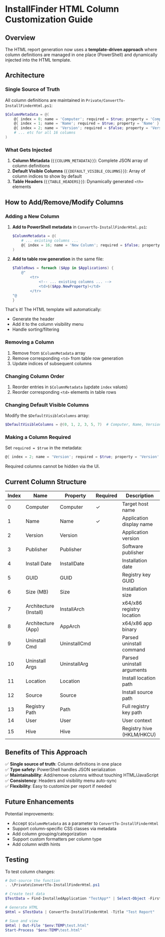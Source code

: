 # InstallFinder HTML Column Customization Guide

## Overview
The HTML report generation now uses a **template-driven approach** where column definitions are managed in one place (PowerShell) and dynamically injected into the HTML template.

## Architecture

### Single Source of Truth
All column definitions are maintained in `Private/ConvertTo-InstallFinderHtml.ps1`:

```powershell
$ColumnMetadata = @(
    @{ index = 0; name = 'Computer'; required = $true; property = 'Computer' }
    @{ index = 1; name = 'Name'; required = $true; property = 'Name' }
    @{ index = 2; name = 'Version'; required = $false; property = 'Version' }
    # ... etc for all 16 columns
)
```

### What Gets Injected

1. **Column Metadata** (`{{COLUMN_METADATA}}`): Complete JSON array of column definitions
2. **Default Visible Columns** (`{{DEFAULT_VISIBLE_COLUMNS}}`): Array of column indices to show by default
3. **Table Headers** (`{{TABLE_HEADERS}}`): Dynamically generated `<th>` elements

## How to Add/Remove/Modify Columns

### Adding a New Column

1. **Add to PowerShell metadata** in `ConvertTo-InstallFinderHtml.ps1`:
   ```powershell
   $ColumnMetadata = @(
       # ... existing columns ...
       @{ index = 16; name = 'New Column'; required = $false; property = 'NewProperty' }
   )
   ```

2. **Add to table row generation** in the same file:
   ```powershell
   $TableRows = foreach ($App in $Applications) {
       @"
           <tr>
               <!-- ... existing columns ... -->
               <td>$($App.NewProperty)</td>
           </tr>
   "@
   }
   ```

That's it! The HTML template will automatically:
- Generate the header
- Add it to the column visibility menu
- Handle sorting/filtering

### Removing a Column

1. Remove from `$ColumnMetadata` array
2. Remove corresponding `<td>` from table row generation
3. Update indices of subsequent columns

### Changing Column Order

1. Reorder entries in `$ColumnMetadata` (update `index` values)
2. Reorder corresponding `<td>` elements in table rows

### Changing Default Visible Columns

Modify the `$DefaultVisibleColumns` array:
```powershell
$DefaultVisibleColumns = @(0, 1, 2, 3, 5, 7)  # Computer, Name, Version, Publisher, GUID, Arch
```

### Making a Column Required

Set `required = $true` in the metadata:
```powershell
@{ index = 2; name = 'Version'; required = $true; property = 'Version' }
```

Required columns cannot be hidden via the UI.

## Current Column Structure

| Index | Name | Property | Required | Description |
|-------|------|----------|----------|-------------|
| 0 | Computer | Computer | ✓ | Target host name |
| 1 | Name | Name | ✓ | Application display name |
| 2 | Version | Version | | Application version |
| 3 | Publisher | Publisher | | Software publisher |
| 4 | Install Date | InstallDate | | Installation date |
| 5 | GUID | GUID | | Registry key GUID |
| 6 | Size (MB) | Size | | Installation size |
| 7 | Architecture (Install) | InstallArch | | x64/x86 registry location |
| 8 | Architecture (App) | AppArch | | x64/x86 app binary |
| 9 | Uninstall Cmd | UninstallCmd | | Parsed uninstall command |
| 10 | Uninstall Args | UninstallArg | | Parsed uninstall arguments |
| 11 | Location | Location | | Install location path |
| 12 | Source | Source | | Install source path |
| 13 | Registry Path | Path | | Full registry key path |
| 14 | User | User | | User context |
| 15 | Hive | Hive | | Registry hive (HKLM/HKCU) |

## Benefits of This Approach

✅ **Single source of truth**: Column definitions in one place  
✅ **Type safety**: PowerShell handles JSON serialization  
✅ **Maintainability**: Add/remove columns without touching HTML/JavaScript  
✅ **Consistency**: Headers and visibility menu auto-sync  
✅ **Flexibility**: Easy to customize per report if needed  

## Future Enhancements

Potential improvements:
- Accept `$ColumnMetadata` as a parameter to `ConvertTo-InstallFinderHtml`
- Support column-specific CSS classes via metadata
- Add column grouping/categorization
- Support custom formatters per column type
- Add column width hints

## Testing

To test column changes:

```powershell
# Dot-source the function
. .\Private\ConvertTo-InstallFinderHtml.ps1

# Create test data
$TestData = Find-InstalledApplication "TestApp*" | Select-Object -First 1

# Generate HTML
$Html = $TestData | ConvertTo-InstallFinderHtml -Title "Test Report"

# Save and view
$Html | Out-File "$env:TEMP\test.html"
Start-Process "$env:TEMP\test.html"
```
